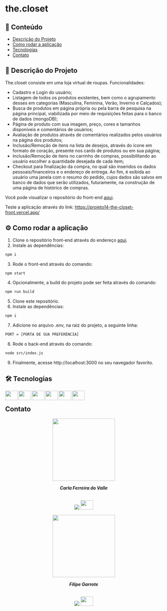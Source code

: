 # the.closet

## 📑 Conteúdo

-   [Descrição do Projeto](#-descricao-projeto)
-   [Como rodar a aplicação](#%EF%B8%8F-how-to-run)
-   [Tecnologias](#%EF%B8%8F-build-with)
-   [Contato](#-contato)

## 📌 Descrição do Projeto
<p align="justify">The.closet consiste em uma loja virtual de roupas. Funcionalidades:

- Cadastro e Login do usuário;
- Listagem de todos os produtos existentes, bem como o agrupamento desses em categorias (Masculina, Feminina, Verão, Inverno e Calçados);
- Busca de produtos em página própria ou pela barra de pesquisa na página principal, viabilizada por meio de requisições feitas para o banco de dados (mongoDB);
- Página de produto com sua imagem, preço, cores e tamanhos disponíveis e comentários de usuários;
- Avaliação de produtos através de comentários realizados pelos usuários na página dos produtos;
- Inclusão/Remoção de itens na lista de desejos, através do ícone em formato de coração, presente nos cards de produtos ou em sua página;
- Inclusão/Remoção de itens no carrinho de compras, possibilitando ao usuário escolher a quantidade desejada de cada item;
- Checkout para finalização da compra, no qual são inseridos os dados pessoais/financeiros e o endereço de entrega. Ao fim, é exibida ao usuário uma janela com o resumo do pedido, cujos dados são salvos em banco de dados que serão utilizados, futuramente, na construção de uma página de histórico de compras.

Você pode visualizar o repositório do front-end <a href="https://github.com/carladovalle/the.closet-front">aqui</a>.</p>

Teste a aplicação através do link: https://projeto14-the-closet-front.vercel.app/

## ⚙️ Como rodar a aplicação

1. Clone o repositório front-end através do endereço <a href="https://github.com/carladovalle/the.closet-front">aqui</a>.
2. Instale as dependências:
```bash
npm i
```
3. Rode o front-end através do comando:
```bash
npm start
```
4. Opcionalmente, a build do projeto pode ser feita através do comando:
```bash
npm run build
```
5. Clone este repositório.
6. Instale as dependências:
```bash
npm i
```
7. Adicione no arquivo .env, na raiz do projeto, a seguinte linha:
```bash
PORT = [PORTA DE SUA PREFERÊNCIA]
```
8. Rode o back-end através do comando:
```bash
node src/index.js
```
9. Finalmente, acesse http://localhost:3000 no seu navegador favorito.

## 🛠️ Tecnologias

<img align="left" height="30" width="40" src="https://cdn.jsdelivr.net/gh/devicons/devicon/icons/nodejs/nodejs-original.svg">
<img align="left" height="30" width="40" src="https://cdn.jsdelivr.net/gh/devicons/devicon/icons/express/express-original.svg">
<img align="left" height="30" width="40" src="https://cdn.jsdelivr.net/gh/devicons/devicon/icons/mongodb/mongodb-plain.svg">
<img align="left" height="30" width="40" src="https://cdn.jsdelivr.net/gh/devicons/devicon/icons/git/git-original.svg">
<img align="left" height="30" width="40" src="https://cdn.jsdelivr.net/gh/devicons/devicon/icons/npm/npm-original-wordmark.svg" />
<img align="left" height="30" width="40" src="https://cdn.jsdelivr.net/gh/devicons/devicon/icons/visualstudio/visualstudio-plain.svg" />

</br>

## Contato

<div align="center">
<img width= 200px src="https://avatars.githubusercontent.com/u/69774119?s=400&u=3e044818379a4a34965fed74a6df201694c5ec5f&v=4" alt=""/>
  <p> <i><b>Carla Ferreira do Valle</i></b> </p>

<br /> <a href = "mailto:carlafdovalle@gmail.com"><img src="https://img.shields.io/badge/-Gmail-%23333?style=for-the-badge&logo=gmail&logoColor=white" target="_blank"></a>
  <a href="https://www.linkedin.com/in/carlafvalle/" target="_blank"><img height="30" width="40" src="https://cdn.jsdelivr.net/gh/devicons/devicon/icons/linkedin/linkedin-original.svg" target="_blank"></a> 
  
<img width= 200px src="https://avatars.githubusercontent.com/u/106348711?v=4" alt=""/>
  <p> <i><b>Filipe Garrote</i></b> </p>

<br /> <a href = "mailto:filipe.garrote@gmail.com"><img src="https://img.shields.io/badge/-Gmail-%23333?style=for-the-badge&logo=gmail&logoColor=white" target="_blank"></a>
  <a href="https://www.linkedin.com/in/filipegarrote/" target="_blank"><img height="30" width="40" src="https://cdn.jsdelivr.net/gh/devicons/devicon/icons/linkedin/linkedin-original.svg" target="_blank"></a> 
 
</div>

